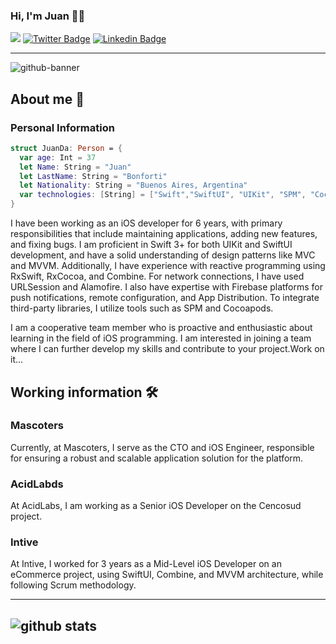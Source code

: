 ### Hi, I'm Juan 👨‍💻

![](https://komarev.com/ghpvc/?username=jdbonfor&color=green)
[![Twitter Badge](https://img.shields.io/badge/-jdbonfor-1ca0f1?style=flat-square&logo=twitter&logoColor=white&link=https://twitter.com/juanbonforti)](https://twitter.com/juanbonforti) 
[![Linkedin Badge](https://img.shields.io/badge/-Juan_Bonforti-blue?style=flat-square&logo=Linkedin&logoColor=white&link=https://www.linkedin.com/in/jdbonfor/)](https://www.linkedin.com/in/jdbonfor/) 

---------------------------------------------------------------------------------------------------------------------------------------------
![github-banner](https://user-images.githubusercontent.com/17513325/89477143-e1021b80-d762-11ea-9e29-788f877374fb.png)

## About me 👋 

### Personal Information
```swift
struct JuanDa: Person = {
  var age: Int = 37
  let Name: String = "Juan"
  let LastName: String = "Bonforti"
  let Nationality: String = "Buenos Aires, Argentina"
  var technologies: [String] = ["Swift","SwiftUI", "UIKit", "SPM", "CocoaPods","GIT","MVVM/MVC","Clean Architecture","RxSwift","Combine"]
}
```
I have been working as an iOS developer for 6 years, with primary responsibilities that include maintaining applications, adding new features, and fixing bugs. I am proficient in Swift 3+ for both UIKit and SwiftUI development, and have a solid understanding of design patterns like MVC and MVVM. Additionally, I have experience with reactive programming using RxSwift, RxCocoa, and Combine. For network connections, I have used URLSession and Alamofire. I also have expertise with Firebase platforms for push notifications, remote configuration, and App Distribution. To integrate third-party libraries, I utilize tools such as SPM and Cocoapods.

I am a cooperative team member who is proactive and enthusiastic about learning in the field of iOS programming. I am interested in joining a team where I can further develop my skills and contribute to your project.Work on it...

## Working information 🛠️   
### Mascoters 
Currently, at Mascoters, I serve as the CTO and iOS Engineer, responsible for ensuring a robust and scalable application solution for the platform.

### AcidLabds
At AcidLabs, I am working as a Senior iOS Developer on the Cencosud project.

### Intive
At Intive, I worked for 3 years as a Mid-Level iOS Developer on an eCommerce project, using SwiftUI, Combine, and MVVM architecture, while following Scrum methodology.

---------------------------------------------------------------------------------------------------------------------------------------------
![github stats](https://github-readme-stats.vercel.app/api?username=jdbonfor&show_icons=true)
---------------------------------------------------------------------------------------------------------------------------------------------

<!--
**JDBONFOR/jdbonfor** is a ✨ _special_ ✨ repository because its `README.md` (this file) appears on your GitHub profile.

Here are some ideas to get you started:

- 🔭 I’m currently working on ...
- 🌱 I’m currently learning ...
- 👯 I’m looking to collaborate on ...
- 🤔 I’m looking for help with ...
- 💬 Ask me about ...
- 📫 How to reach me: ...
- 😄 Pronouns: ...
- ⚡ Fun fact: ...
-->
